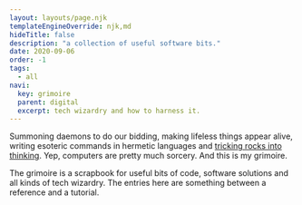 ```yaml
---
layout: layouts/page.njk
templateEngineOverride: njk,md
hideTitle: false
description: "a collection of useful software bits."
date: 2020-09-06
order: -1
tags: 
  - all
navi:
  key: grimoire
  parent: digital
  excerpt: tech wizardry and how to harness it.
---
```

Summoning daemons to do our bidding, making lifeless things appear alive, writing esoteric commands in hermetic languages and [tricking rocks into thinking](https://twitter.com/daisyowl/status/841802094361235456?lang=en). Yep, computers are pretty much sorcery. And this is my grimoire. 

The grimoire is a scrapbook for useful bits of code, software solutions and all kinds of tech wizardry. The entries here are something between a reference and a tutorial. 